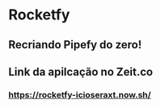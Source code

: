 # Rocketfy
## Recriando Pipefy do zero!
## Link da apilcação no Zeit.co
### https://rocketfy-icioseraxt.now.sh/
